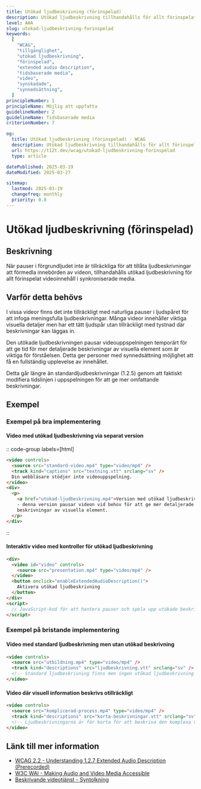 ```yaml
---
title: Utökad ljudbeskrivning (förinspelad)
description: Utökad ljudbeskrivning tillhandahålls för allt förinspelat videoinnehåll i synkroniserade media.
level: AAA
slug: utokad-ljudbeskrivning-forinspelad
keywords:
  [
    "WCAG",
    "tillgänglighet",
    "utökad ljudbeskrivning",
    "förinspelad",
    "extended audio description",
    "tidsbaserade media",
    "video",
    "synskadade",
    "synnedsättning",
  ]
principleNumber: 1
principleName: Möjlig att uppfatta
guidelineNumber: 2
guidelineName: Tidsbaserade media
criterionNumber: 7

og:
  title: Utökad ljudbeskrivning (förinspelad) - WCAG
  description: Utökad ljudbeskrivning tillhandahålls för allt förinspelat videoinnehåll i synkroniserade media.
  url: https://t12t.dev/wcag/utokad-ljudbeskrivning-forinspelad
  type: article

datePublished: 2025-03-19
dateModified: 2025-03-27

sitemap:
  lastmod: 2025-03-19
  changefreq: monthly
  priority: 0.8
---
```


# Utökad ljudbeskrivning (förinspelad)

## Beskrivning

När pauser i förgrundljudet inte är tillräckliga för att tillåta ljudbeskrivningar att förmedla innebörden av videon, tillhandahålls utökad ljudbeskrivning för allt förinspelat videoinnehåll i synkroniserade media.

## Varför detta behövs

I vissa videor finns det inte tillräckligt med naturliga pauser i ljudspåret för att infoga meningsfulla ljudbeskrivningar. Många videor innehåller viktiga visuella detaljer men har ett tätt ljudspår utan tillräckligt med tystnad där beskrivningar kan läggas in.

Den utökade ljudbeskrivningen pausar videouppspelningen temporärt för att ge tid för mer detaljerade beskrivningar av visuella element som är viktiga för förståelsen. Detta ger personer med synnedsättning möjlighet att få en fullständig upplevelse av innehållet.

Detta går längre än standardljudbeskrivningar (1.2.5) genom att faktiskt modifiera tidslinjen i uppspelningen för att ge mer omfattande beskrivningar.

## Exempel

### Exempel på bra implementering

#### Video med utökad ljudbeskrivning via separat version

:: code-group labels=[html]

```html
<video controls>
  <source src="standard-video.mp4" type="video/mp4" />
  <track kind="captions" src="textning.vtt" srclang="sv" />
  Din webbläsare stödjer inte videouppspelning.
</video>
<div>
  <p>
    <a href="utokad-ljudbeskrivning.mp4">Version med utökad ljudbeskrivning</a>
    - denna version pausar videon vid behov för att ge mer detaljerade
    beskrivningar av visuella element.
  </p>
</div>
```

::

#### Interaktiv video med kontroller för utökad ljudbeskrivning

```html
<div>
  <video id="video" controls>
    <source src="presentation.mp4" type="video/mp4" />
  </video>
  <button onclick="enableExtendedAudioDescription()">
    Aktivera utökad ljudbeskrivning
  </button>
</div>
<script>
  // JavaScript-kod för att hantera pauser och spela upp utökade beskrivningar
</script>
```

### Exempel på bristande implementering

#### Video med standard ljudbeskrivning men utan utökad beskrivning

```html
<video controls>
  <source src="utbildning.mp4" type="video/mp4" />
  <track kind="descriptions" src="ljudbeskrivning.vtt" srclang="sv" />
  <!-- Standard ljudbeskrivning finns men ingen utökad ljudbeskrivning -->
</video>
```

#### Video där visuell information beskrivs otillräckligt

```html
<video controls>
  <source src="komplicerad-process.mp4" type="video/mp4" />
  <track kind="descriptions" src="korta-beskrivningar.vtt" srclang="sv" />
  <!-- Ljudbeskrivningarna är för korta för att beskriva den komplexa visuella informationen -->
</video>
```

## Länk till mer information

- [WCAG 2.2 - Understanding 1.2.7 Extended Audio Description (Prerecorded)](https://www.w3.org/WAI/WCAG22/Understanding/extended-audio-description-prerecorded.html)
- [W3C WAI - Making Audio and Video Media Accessible](https://www.w3.org/WAI/media/av/)
- [Beskrivande videotjänst - Syntolkning](https://www.mtm.se/produkter-och-tjanster/syntolkning/)
